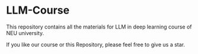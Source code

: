 # LLM-Course
This repository contains all the materials for LLM in deep learning course of NEU university.

If you like our course or this Repository, please feel free to give us a star. 
